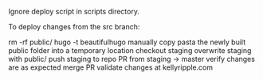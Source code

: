 Ignore deploy script in scripts directory.

To deploy changes from the src branch:

rm -rf public/ 
hugo -t beautifulhugo
manually copy pasta the newly built public folder into a temporary location
checkout staging
overwrite staging with public/
push staging to repo
PR from staging -> master
verify changes are as expected 
merge PR
validate changes at kellyripple.com